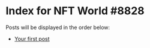 # Index for NFT World #8828
Posts will be displayed in the order below:

- [Your first post](./001-first.md)

